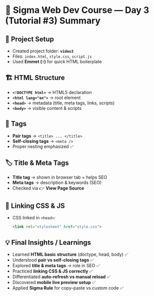 # 🎥 Sigma Web Dev Course — Day 3 (Tutorial #3) Summary

## 📂 Project Setup
- Created project folder: **`video3`**  
- Files: `index.html`, `style.css`, `script.js`  
- Used **Emmet (`!`)** for quick HTML boilerplate

## 🏗 HTML Structure
- **`<!DOCTYPE html>`** → HTML5 declaration  
- **`<html lang="en">`** → root element  
- **`<head>`** → metadata (title, meta tags, links, scripts)  
- **`<body>`** → visible content & scripts  

## 🔑 Tags
- **Pair tags** → `<title> ... </title>`  
- **Self-closing tags** → `<meta />`  
- Proper nesting emphasized ✅  

## 🏷 Title & Meta Tags
- **Title tag** → shown in browser tab + helps SEO  
- **Meta tags** → description & keywords (SEO)  
- Checked via 👉 **View Page Source**

## 🎨 Linking CSS & JS
- CSS linked in `<head>`:  
  ```html
  <link rel="stylesheet" href="style.css">

## 💡 Final Insights / Learnings
- Learned **HTML basic structure** (doctype, head, body) ✅  
- Understood **pair vs self-closing tags** ✅  
- Explored **title & meta tags** → role in SEO ✅  
- Practiced **linking CSS & JS correctly** ✅  
- Differentiated **auto-refresh vs manual reload** ✅  
- Discovered **mobile live preview setup** ✅  
- Applied **Sigma Rule** for copy–paste vs custom code ✅  
